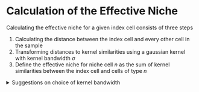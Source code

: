 # Calculation of the Effective Niche
Calculating the effective niche for a given index cell consists of three steps

1. Calculating the distance between the index cell and every other cell in the sample
2. Transforming distances to kernel similarities using a gaussian kernel with kernel bandwidth $\sigma$
3. Define the effective niche for niche cell $n$ as the sum of kernel similarities between the index cell and cells of type $n$




<details>
  <summary>Suggestions on choice of kernel bandwidth</summary>
  
# Choice of sigma/kernel bandwidth
Choosing a reasonable sigma vector is critical to generating robust and interpretable results.Sigma essentially determines what range of neighboring spots contribute towards the effective niche. Small values of sigma ensure that only close neighboring spots are considered while large values of sigma result in effective niches that are smooth across large regions of the tissue.\
To see what this looks like, I will generate a grid of values and show what spots contribute to the effective niche of the middle spot. The size of the spot corresponds to its relative importance. \

<img src="https://github.com/Kmason23/Niche-DE-Tutorial/blob/main/EffectiveNicheCalculation/EN_coordinates.png" style=" width:600px ; height:600px "  >

```{r}
library(ggplot2)
#generate coordiantes
coord = expand.grid(c(1:20),c(1:20))
colnames(coord) = c('x','y')
#get distance matrix
D = as.matrix(dist(coord,method = 'euclidean',diag = T))
#extract center distances
D = D[190,]
#make center circle red to distinguish 
red = rep('black',length(D))
red[190] = 'red'
#make dataframe
coord = data.frame(coord,D,red)
```
We first see what happens if the kernel bandwidth is very small. We see that the only spot that contributes to the effective niche is the middle spot itself. This may be appropriate if the spot can contain many cells like in Visium data.\
<img src="https://github.com/Kmason23/Niche-DE-Tutorial/blob/main/EffectiveNicheCalculation/EN_coordinate_small.png" style=" width:600px ; height:600px "  >
```{r}
#input your own sigma value
sigma = 0.001
#compute kernel similarities
coord_sigma_small = coord
coord_sigma_small$D = exp(-coord_sigma_small$D^2/sigma^2)
#make small similarities 0
coord_sigma_small$D[coord_sigma_small$D<0.05] = 0
#plot similarities (size of dot = bigger similarity)
ggplot(coord_sigma_small,aes(x,y,size=ifelse(D==0, NA, D),color = red))+geom_point()+
  scale_color_manual(red, values = c("black", "red"))+ theme(legend.position="none")
```
We now see what happens if the kernel bandwidth is equivalent to the distance between neighboring spots. We see that neighboring spots now also contribute to the effective niche. This value may be appropriate if we believe that niche patterns only depend on the closest neighbors of a spot. \
<img src="https://github.com/Kmason23/Niche-DE-Tutorial/blob/main/EffectiveNicheCalculation/EN_coordinate_medium.png" style=" width:600px ; height:600px "  >
  
```{r}
#input your own sigma value
sigma = 1
#compute kernel similarities
coord_sigma_small = coord
coord_sigma_small$D = exp(-coord_sigma_small$D^2/sigma^2)
#make small similarities 0
coord_sigma_small$D[coord_sigma_small$D<0.05] = 0
#plot similarities (size of dot = bigger similarity)
ggplot(coord_sigma_small,aes(x,y,size=ifelse(D==0, NA, D),color = red))+geom_point()+
  scale_color_manual(red, values = c("black", "red"))+ theme(legend.position="none")
```

We now see what happens if the kernel bandwidth is large, say 1/4th of the length of the tissue. Many spots now contribute to the effective niche. Additionally,it looks as though there is nearly equal contribution for many cells near the center. This value may be appropriate if we believe that niche patterns only depend on tissue level patterns in niche.\
<img src="https://github.com/Kmason23/Niche-DE-Tutorial/blob/main/EffectiveNicheCalculation/EN_coordinate_large.png" style=" width:600px ; height:600px "  >

```{r}
#input your own sigma value
sigma = 10
#compute kernel similarities
coord_sigma_small = coord
coord_sigma_small$D = exp(-coord_sigma_small$D^2/sigma^2)
#make small similarities 0
coord_sigma_small$D[coord_sigma_small$D<0.05] = 0
#plot similarities (size of dot = bigger similarity)
ggplot(coord_sigma_small,aes(x,y,size=ifelse(D==0, NA, D),color = red))+geom_point()+
  scale_color_manual(red, values = c("black", "red"))+ theme(legend.position="none")
```


Clearly the choice of sigma can affect what niche patterns you will find. For spot data which can contain many cells like Visium, we recommend using a sigma vector that contains a small value, a value equal to the distance between neighboring spots, and a value somewhat larger, say 2-3 times the distance between neighboring spots.
</details>
